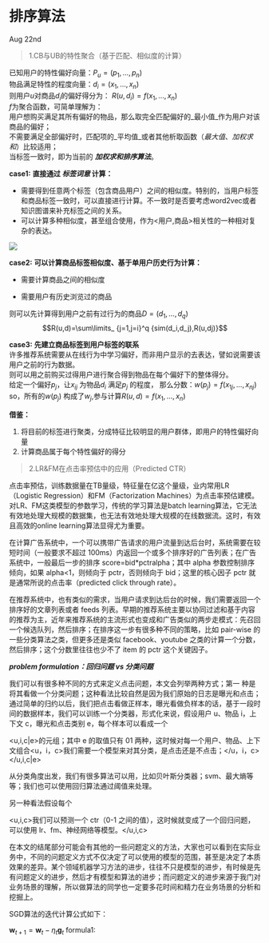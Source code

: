 # 排序算法

Aug 22nd

> 1.CB与UB的特性聚合（基于匹配、相似度的计算）

已知用户的特性偏好向量：$P_u=(p_1,...,p_n)$<br>
物品满足特性的程度向量：$d_i=(x_1,...,x_n)$<br>
则用户$u$对商品$d_i$的偏好得分为： $R(u,d_i)=f(x_1,...,x_n)$<br>
$f$为聚合函数，可简单理解为：<br>
用户想购买满足其所有偏好的物品，那么取完全匹配偏好的_最小值_作为用户对该商品的偏好；<br>
不需要满足全部偏好时，匹配项的_平均值_或者其他析取函数（_最大值_、_加权求和_）比较适用；<br>
当标签一致时，即为当前的 **_加权求和排序算法_**。<br>

**case1:** **直接通过 _标签词意_ 计算：**<br>

- 需要得到任意两个标签（包含商品用户）之间的相似度。特别的，当用户标签和商品标签一致时，可以直接进行计算。不一致时是否要考虑word2vec或者知识图谱来补充标签之间的关系。
- 可以计算多种相似度，甚至组合使用，作为<用户,商品>相关性的一种相对复杂的表达。

![](https://ooo.0o0.ooo/2017/08/23/599ce9db75dc0.png)

**case2:** **可以计算商品标签相似度、基于单用户历史行为计算：**<br>

- 需要计算商品之间的相似度<br>

- 需要用户有历史浏览过的商品<br>

则可以先计算得到用户之前有过行为的商品$D=(d_1,...,d_q)$<br>
$$R(u,d)=\sum\limits_ {j=1,j=i}^q {sim(d_i,d_j),R(u,dj)}$$

**case3:** **先建立商品标签到用户标签的联系**<br>
许多推荐系统需要从在线行为中学习偏好，而非用户显示的去表达，譬如说需要该用户之前的行为数据。<br>
则可以用之前购买过得用户进行聚合得到物品在每个偏好下的整体得分。<br>
给定一个偏好$p_j$，让$x_{ij}$ 为物品$d_i$ 满足$p_j$ 的程度， 那么分数：$w(p_j)=f(x_{1j},...,x_{nj})$<br>
so，所有的$w(p_j)$ 构成了$w_j$,参与计算$R(u,d)=f(x_1,...,x_n)$

**借鉴：**<br>

1. 将目前的标签进行聚类，分成特征比较明显的用户群体，即用户的特性偏好向量
2. 计算商品属于每个特性偏好的得分

> 2.LR&FM在点击率预估中的应用（Predicted CTR）

点击率预估，训练数据量在TB量级，特征量在亿这个量级，业内常用LR（Logistic Regression）和FM（Factorization Machines）为点击率预估建模。对LR、FM这类模型的参数学习，传统的学习算法是batch learning算法，它无法有效地处理大规模的数据集，也无法有效地处理大规模的在线数据流。这时，有效且高效的online learning算法显得尤为重要。

在计算广告系统中，一个可以携带广告请求的用户流量到达后台时，系统需要在较短时间（一般要求不超过 100ms）内返回一个或多个排序好的广告列表；在广告系统中，一般最后一步的排序 score=bid*pctralpha；其中 alpha 参数控制排序倾向，如果 alpha<1，则倾向于 pctr，否则倾向于 bid；这里的核心因子 pctr 就是通常所说的点击率（predicted click through rate）。

在推荐系统中，也有类似的需求，当用户请求到达后台的时候，我们需要返回一个排序好的文章列表或者 feeds 列表。早期的推荐系统主要以协同过滤和基于内容的推荐为主，近年来推荐系统的主流形式也变成和广告类似的两步走模式：先召回一个候选队列，然后排序；在排序这一步有很多种不同的策略，比如 pair-wise 的一些分类算法之类，但更多还是类似 facebook、youtube 之类的计算一个分数，然后排序；这个分数里往往也少不了 item 的 pctr 这个关键因子。

**_problem formulation：回归问题 vs 分类问题_**

我们可以有很多种不同的方式来定义点击问题，本文会列举两种方式；第一 种是将其看做一个分类问题；这种看法比较自然是因为我们原始的日志是曝光和点击；通过简单的归约以后，我们把点击看做正样本，曝光看做负样本的话，基于一段时间的数据样本，我们可以训练一个分类器，形式化来说，假设用户 u、物品 i，上下文 c，曝光和点击类别 e，每个样本可以看成一个

<u,i,c|e>的元组；其中 e 的取值只有 01 两种，这时候对每一个用户、物品、上下文组合<u，i，c>我们需要一个模型来对其分类，是点击还是不点击；</u，i，c></u,i,c|e>

从分类角度出发，我们有很多算法可以用，比如贝叶斯分类器；svm、最大熵等等；我们也可以使用回归算法通过阈值来处理。

另一种看法假设每个

<u,i,c>我们可以预测一个 ctr（0-1 之间的值），这时候就变成了一个回归问题，可以使用 lr、fm、神经网络等模型。</u,i,c>

在本文的结尾部分可能会有其他的一些问题定义的方法，大家也可以看到在实际业务中，不同的问题定义方式不仅决定了可以使用的模型的范围，甚至是决定了本质效果的差异。某个领域机器学习方法的进步，往往不只是模型的进步，有时候是先有问题定义的进步，然后才有模型和算法的进步；而问题定义的进步来源于我门对业务场景的理解，所以做算法的同学也一定要多花时间和精力在业务场景的分析和挖掘上。

SGD算法的迭代计算公式如下：

$\begin{equation}\mathbf{w}_{t+1} = \mathbf{w}_t - \eta_t\mathbf{g}_t\end{equation}$ formula1:
